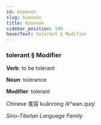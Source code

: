 ```yaml
---
id: küonxün
slug: küonxün
title: küonxün
sidebar_position: 198
hoverText: tolerant § Modifier
---
```


### tolerant § Modifier

**Verb**: to be tolerant

**Noun**: tolerance

**Modifier**: tolerant

Chinese 寬容 kuānróng /kʰwan.ʐʊŋ/

*Sino-Tibetan Language Family*